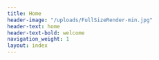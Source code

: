 ```yaml
---
title: Home
header-image: "/uploads/FullSizeRender-min.jpg"
header-text: home
header-text-bold: welcome
navigation_weight: 1
layout: index
---
```


